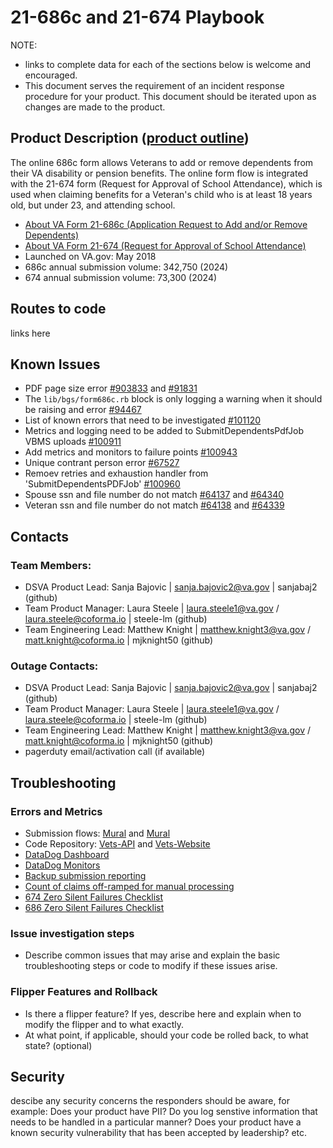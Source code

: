 # 21-686c and 21-674 Playbook

NOTE: 
- links to complete data for each of the sections below is welcome and encouraged.
- This document serves the requirement of an incident response procedure for your product. This document should be iterated upon as changes are made to the product.

## Product Description ([product outline](https://github.com/department-of-veterans-affairs/va.gov-team/blob/master/products/dependents/README.md))
The online 686c form allows Veterans to add or remove dependents from their VA disability or pension benefits. The online form flow is integrated with the 21-674 form (Request for Approval of School Attendance), which is used when claiming benefits for a Veteran's child who is at least 18 years old, but under 23, and attending school.
- [About VA Form 21-686c (Application Request to Add and/or Remove Dependents)](https://www.va.gov/find-forms/about-form-21-686c/) 
- [About VA Form 21-674 (Request for Approval of School Attendance)](https://www.va.gov/find-forms/about-form-21-674/)
- Launched on VA.gov: May 2018
- 686c annual submission volume: 342,750 (2024)
- 674 annual submission volume: 73,300 (2024)

## Routes to code
links here

## Known Issues
- PDF page size error [#903833](https://github.com/department-of-veterans-affairs/va.gov-team/issues/90383) and [#91831](https://github.com/department-of-veterans-affairs/va.gov-team/issues/91831)
- The `lib/bgs/form686c.rb` block is only logging a warning when it should be raising and error [#94467](https://github.com/department-of-veterans-affairs/va.gov-team/issues/94467)
- List of known errors that need to be investigated [#101120](https://github.com/department-of-veterans-affairs/va.gov-team/issues/101120)
- Metrics and logging need to be added to SubmitDependentsPdfJob VBMS uploads [#100911](https://github.com/department-of-veterans-affairs/va.gov-team/issues/100911)
- Add metrics and monitors to failure points [#100943](https://github.com/department-of-veterans-affairs/va.gov-team/issues/100943)
- Unique contrant person error [#67527](https://github.com/department-of-veterans-affairs/va.gov-team/issues/67527)
- Remoev retries and exhaustion handler from 'SubmitDependentsPDFJob' [#100960](https://github.com/department-of-veterans-affairs/va.gov-team/issues/100960)
- Spouse ssn and file number do not match [#64137](https://github.com/department-of-veterans-affairs/va.gov-team/issues/64137) and [#64340](https://github.com/department-of-veterans-affairs/va.gov-team/issues/64340)
- Veteran ssn and file number do not match [#64138](https://github.com/department-of-veterans-affairs/va.gov-team/issues/64138) and [#64339](https://github.com/department-of-veterans-affairs/va.gov-team/issues/64339)

## Contacts

### Team Members:
- DSVA Product Lead: Sanja Bajovic | sanja.bajovic2@va.gov | sanjabaj2 (github)
- Team Product Manager: Laura Steele | laura.steele1@va.gov / laura.steele@coforma.io | steele-lm (github)
- Team Engineering Lead: Matthew Knight | matthew.knight3@va.gov / matt.knight@coforma.io | mjknight50 (github)

### Outage Contacts:
- DSVA Product Lead: Sanja Bajovic | sanja.bajovic2@va.gov | sanjabaj2 (github)
- Team Product Manager: Laura Steele | laura.steele1@va.gov / laura.steele@coforma.io | steele-lm (github)
- Team Engineering Lead: Matthew Knight | matthew.knight3@va.gov / matt.knight@coforma.io | mjknight50 (github)
- pagerduty email/activation call (if available)

## Troubleshooting

### Errors and Metrics
- Submission flows: [Mural](https://app.mural.co/t/departmentofveteransaffairs9999/m/departmentofveteransaffairs9999/1697740873991/4be42fcadc013be6b3d65bd620522ee68e8e0faf?wid=0-1708962483237) and [Mural](https://app.mural.co/t/departmentofveteransaffairs9999/m/departmentofveteransaffairs9999/1727757799534/c7c5f5a6dc1b8f451ecab5f02afa70a9325b93c8)
- Code Repository: [Vets-API](https://github.com/department-of-veterans-affairs/vets-api) and [Vets-Website](https://github.com/department-of-veterans-affairs/vets-website)
- [DataDog Dashboard](https://vagov.ddog-gov.com/dashboard/vad-969-xqc/benefits-dependents-686674?fromUser=false&refresh_mode=sliding&from_ts=1729703196402&to_ts=1737479196402&live=true)
- [DataDog Monitors](https://vagov.ddog-gov.com/monitors/manage?q=dependent&order=desc)
- [Backup submission reporting](https://vagov.ddog-gov.com/dashboard/66t-jtz-guk/686c-674-backup-submission-reporting?fromUser=false&refresh_mode=sliding&from_ts=1736874419874&to_ts=1737479219874&live=true)
- [Count of claims off-ramped for manual processing](https://vagov.ddog-gov.com/logs?query=%40payload.txt%3AClaim%5C%20set%5C%20to%5C%20manual%5C%20by%2A&agg_m=count&agg_m_source=base&agg_q=%40payload.txt&agg_q_source=base&agg_t=count&cols=host%2Cservice%2C%40payload.txt&fromUser=true&messageDisplay=inline&refresh_mode=paused&storage=flex_tier&stream_sort=desc&top_n=10&top_o=top&viz=toplist&x_missing=true&from_ts=1704088800000&to_ts=1726080480000&live=false)
- [674 Zero Silent Failures Checklist](https://github.com/department-of-veterans-affairs/va.gov-team-sensitive/blob/master/platform/practices/zero-silent-failures/findings/dependents_21-674/checklist.md)
- [686 Zero Silent Failures Checklist](https://github.com/department-of-veterans-affairs/va.gov-team-sensitive/blob/master/platform/practices/zero-silent-failures/findings/dependents_21-686c/checklist.md)

### Issue investigation steps
- Describe common issues that may arise and explain the basic troubleshooting steps or code to modify if these issues arise.

### Flipper Features and Rollback
- Is there a flipper feature? If yes, describe here and explain when to modify the flipper and to what exactly.
- At what point, if applicable, should your code be rolled back, to what state? (optional)

## Security
descibe any security concerns the responders should be aware, for example: Does your product have PII? Do you log senstive information that needs to be handled in a particular manner? Does your product have a known security vulnerability that has been accepted by leadership? etc.
